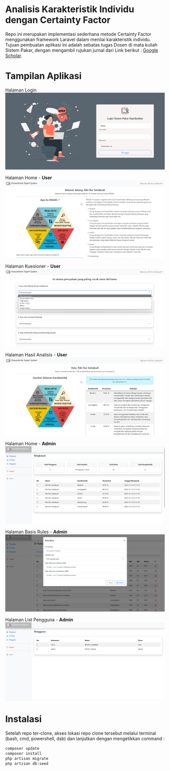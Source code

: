 # Analisis Karakteristik Individu dengan Certainty Factor
Repo ini merupakan implementasi sederhana metode Certainty Factor menggunakan framework Laravel dalam menilai karakteristik individu. Tujuan pembuatan aplikasi ini adalah sebatas tugas Dosen di mata kuliah Sistem Pakar, dengan mengambil rujukan jurnal dari Link berikut : [Google Scholar](https://scholar.google.co.id/citations?view_op=view_citation&hl=id&user=UTBq0lsAAAAJ&cstart=300&pagesize=100&citation_for_view=UTBq0lsAAAAJ:PuOEWVtPfzwC).

# Tampilan Aplikasi
Halaman Login
![Login](/docs/login.png)

Halaman Home - **User**
![User Home](/docs/welcome-page.png)

Halaman Kuesioner - **User**
![Questioner Page](/docs/questionaires.png)

Halaman Hasil Analisis - **User**
![Analysis Result](/docs/analysis-result.png)

Halaman Home - **Admin**
![Admin Home](/docs/admin-summary.png)

Halaman Basis Rules - **Admin**
![Basis Rules](/docs/admin-cf-rules.png)

Halaman List Pengguna - **Admin**
![Users List](/docs/admin-users-list.png)


# Instalasi
Setelah repo ter-clone, akses lokasi repo clone tersebut melalui terminal (bash, cmd, powershell, dsb) dan lanjutkan dengan mengetikkan command :

```
composer update
composer install
php artisan migrate
php artisan db:seed
```
